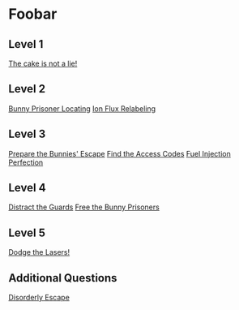 # Foobar

## Level 1
<a href="https://github.com/M-o-C-u-i-s-h-l-e/Foobar/tree/main/Level%201/The%20cake%20is%20not%20a%20lie!">The cake is not a lie!</a>

## Level 2
<a href="https://github.com/M-o-C-u-i-s-h-l-e/Foobar/tree/main/Level%202/Bunny%20Prisoner%20Locating">Bunny Prisoner Locating</a>
<a href="https://github.com/M-o-C-u-i-s-h-l-e/Foobar/tree/main/Level%202/Ion%20Flux%20Relabeling">Ion Flux Relabeling</a>

## Level 3
<a href="https://github.com/M-o-C-u-i-s-h-l-e/Foobar/tree/main/Level%203/Prepare%20the%20Bunnies'%20Escape">Prepare the Bunnies' Escape</a>
<a href="https://github.com/M-o-C-u-i-s-h-l-e/Foobar/tree/main/Level%203/Find%20the%20Access%20Codes">Find the Access Codes</a>
<a href="https://github.com/M-o-C-u-i-s-h-l-e/Foobar/tree/main/Level%203/Fuel%20Injection%20Perfection">Fuel Injection Perfection</a>

## Level 4
<a href="https://github.com/M-o-C-u-i-s-h-l-e/Foobar/tree/main/Level%204/Distract%20the%20Guards">Distract the Guards</a>
<a href="https://github.com/M-o-C-u-i-s-h-l-e/Foobar/tree/main/Level%204/Free%20the%20Bunny%20Prisoners">Free the Bunny Prisoners</a>

## Level 5
<a href="https://github.com/M-o-C-u-i-s-h-l-e/Foobar/tree/main/Level%205/Dodge%20the%20Lasers!">Dodge the Lasers!</a>

## Additional Questions
<a href="https://github.com/M-o-C-u-i-s-h-l-e/Foobar/tree/main/Additional%20Problems/Disorderly%20Escape">Disorderly Escape</a>
